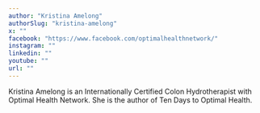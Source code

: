 ```yaml
---
author: "Kristina Amelong"
authorSlug: "kristina-amelong"
x: ""
facebook: "https://www.facebook.com/optimalhealthnetwork/"
instagram: ""
linkedin: ""
youtube: ""
url: ""
---
```


Kristina Amelong is an Internationally Certified Colon Hydrotherapist with Optimal Health Network. She is the author of Ten Days to Optimal Health.
